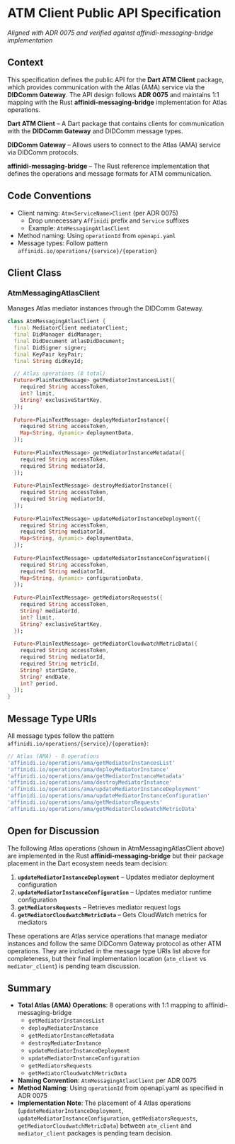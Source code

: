 # ATM Client Public API Specification

*Aligned with ADR 0075 and verified against affinidi-messaging-bridge implementation*

## Context

This specification defines the public API for the **Dart ATM Client** package, which provides communication with the Atlas (AMA) service via the **DIDComm Gateway**. The API design follows **ADR 0075** and maintains 1:1 mapping with the Rust **affinidi-messaging-bridge** implementation for Atlas operations.

**Dart ATM Client** – A Dart package that contains clients for communication with the **DIDComm Gateway** and DIDComm message types.

**DIDComm Gateway** – Allows users to connect to the Atlas (AMA) service via DIDComm protocols.

**affinidi-messaging-bridge** – The Rust reference implementation that defines the operations and message formats for ATM communication.

## Code Conventions

- Client naming: `Atm<ServiceName>Client` (per ADR 0075)
  - Drop unnecessary `Affinidi` prefix and `Service` suffixes
  - Example: `AtmMessagingAtlasClient`
- Method naming: Using `operationId` from `openapi.yaml`
- Message types: Follow pattern `affinidi.io/operations/{service}/{operation}`

## Client Class

### AtmMessagingAtlasClient

Manages Atlas mediator instances through the DIDComm Gateway.

```dart
class AtmMessagingAtlasClient {
  final MediatorClient mediatorClient;
  final DidManager didManager;
  final DidDocument atlasDidDocument;
  final DidSigner signer;
  final KeyPair keyPair;
  final String didKeyId;

  // Atlas operations (8 total)
  Future<PlainTextMessage> getMediatorInstancesList({
    required String accessToken,
    int? limit,
    String? exclusiveStartKey,
  });
  
  Future<PlainTextMessage> deployMediatorInstance({
    required String accessToken,
    Map<String, dynamic> deploymentData,
  });
  
  Future<PlainTextMessage> getMediatorInstanceMetadata({
    required String accessToken,
    required String mediatorId,
  });
  
  Future<PlainTextMessage> destroyMediatorInstance({
    required String accessToken,
    required String mediatorId,
  });
  
  Future<PlainTextMessage> updateMediatorInstanceDeployment({
    required String accessToken,
    required String mediatorId,
    Map<String, dynamic> deploymentData,
  });
  
  Future<PlainTextMessage> updateMediatorInstanceConfiguration({
    required String accessToken,
    required String mediatorId,
    Map<String, dynamic> configurationData,
  });
  
  Future<PlainTextMessage> getMediatorsRequests({
    required String accessToken,
    String? mediatorId,
    int? limit,
    String? exclusiveStartKey,
  });
  
  Future<PlainTextMessage> getMediatorCloudwatchMetricData({
    required String accessToken,
    required String mediatorId,
    required String metricId,
    String? startDate,
    String? endDate,
    int? period,
  });
}
```

## Message Type URIs

All message types follow the pattern `affinidi.io/operations/{service}/{operation}`:

```dart
// Atlas (AMA) - 8 operations
'affinidi.io/operations/ama/getMediatorInstancesList'
'affinidi.io/operations/ama/deployMediatorInstance'
'affinidi.io/operations/ama/getMediatorInstanceMetadata'
'affinidi.io/operations/ama/destroyMediatorInstance'
'affinidi.io/operations/ama/updateMediatorInstanceDeployment'
'affinidi.io/operations/ama/updateMediatorInstanceConfiguration'
'affinidi.io/operations/ama/getMediatorsRequests'
'affinidi.io/operations/ama/getMediatorCloudwatchMetricData'
```

## Open for Discussion

The following Atlas operations (shown in AtmMessagingAtlasClient above) are implemented in the Rust **affinidi-messaging-bridge** but their package placement in the Dart ecosystem needs team decision:

1. **`updateMediatorInstanceDeployment`** – Updates mediator deployment configuration
2. **`updateMediatorInstanceConfiguration`** – Updates mediator runtime configuration  
3. **`getMediatorsRequests`** – Retrieves mediator request logs
4. **`getMediatorCloudwatchMetricData`** – Gets CloudWatch metrics for mediators

These operations are Atlas service operations that manage mediator instances and follow the same DIDComm Gateway protocol as other ATM operations. They are included in the message type URIs list above for completeness, but their final implementation location (`atm_client` vs `mediator_client`) is pending team discussion.

## Summary

- **Total Atlas (AMA) Operations**: 8 operations with 1:1 mapping to affinidi-messaging-bridge
  - `getMediatorInstancesList`
  - `deployMediatorInstance`
  - `getMediatorInstanceMetadata`
  - `destroyMediatorInstance`
  - `updateMediatorInstanceDeployment`
  - `updateMediatorInstanceConfiguration`
  - `getMediatorsRequests`
  - `getMediatorCloudwatchMetricData`
- **Naming Convention**: `AtmMessagingAtlasClient` per ADR 0075
- **Method Naming**: Using `operationId` from openapi.yaml as specified in ADR 0075
- **Implementation Note**: The placement of 4 Atlas operations (`updateMediatorInstanceDeployment`, `updateMediatorInstanceConfiguration`, `getMediatorsRequests`, `getMediatorCloudwatchMetricData`) between `atm_client` and `mediator_client` packages is pending team decision.